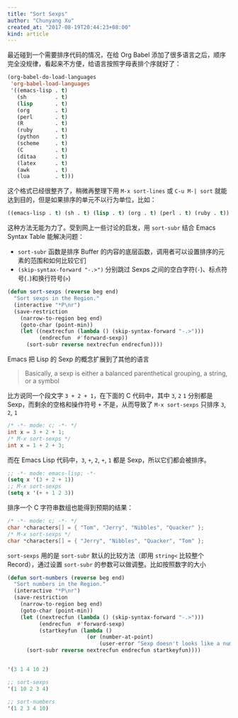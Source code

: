 ```yaml
---
title: "Sort Sexps"
author: "Chunyang Xu"
created_at: "2017-08-19T20:44:23+08:00"
kind: article
---
```


最近碰到一个需要排序代码的情况，在给 Org Babel 添加了很多语言之后，顺序完全没规律，看起来不方便，给语言按照字母表排个序就好了：

~~~el
(org-babel-do-load-languages
 'org-babel-load-languages
 '((emacs-lisp . t)
   (sh         . t)
   (lisp       . t)
   (org        . t)
   (perl       . t)
   (R          . t)
   (ruby       . t)
   (python     . t)
   (scheme     . t)
   (C          . t)
   (ditaa      . t)
   (latex      . t)
   (awk        . t)
   (lua        . t)))
~~~

这个格式已经很整齐了，稍微再整理下用 `M-x sort-lines` 或 `C-u M-| sort` 就能达到目的，但是如果排序的单元不以行为单位，比如：

~~~el
((emacs-lisp . t) (sh . t) (lisp . t) (org . t) (perl . t) (ruby . t))
~~~

这种方法无能为力了。受到网上一些讨论的启发，用 `sort-subr` 结合 Emacs Syntax Table 能解决问题：

- `sort-subr` 函数是排序 Buffer 的内容的底层函数，调用者可以设置排序的元素的范围和如何比较它们
- `(skip-syntax-forward "-.>")` 分别跳过 Sexps 之间的空白字符(`-`)、标点符号(`.`)和换行符号(`>`)

~~~el
(defun sort-sexps (reverse beg end)
  "Sort sexps in the Region."
  (interactive "*P\nr")
  (save-restriction
    (narrow-to-region beg end)
    (goto-char (point-min))
    (let ((nextrecfun (lambda () (skip-syntax-forward "-.>")))
          (endrecfun  #'forward-sexp))
      (sort-subr reverse nextrecfun endrecfun))))
~~~

Emacs 把 Lisp 的 Sexp 的概念扩展到了其他的语言

> Basically, a sexp is either a balanced parenthetical grouping, a string, or a
> symbol


比方说同一个段文字 `3 + 2 + 1`，在下面的 C 代码中，其中 `3`, `2` `1` 分别都是 Sexp，而剩余的空格和操作符号 `+` 不是，从而导致了 `M-x sort-sexps` 只排序 `3`, `2`, `1`

~~~c
/* -*- mode: c; -*- */
int x = 3 + 2 + 1;
/* M-x sort-sexps */
int x = 1 + 2 + 3;
~~~

而在 Emacs Lisp 代码中，`3`, `+`, `2`, `+`, `1` 都是 Sexp，所以它们都会被排序。

~~~el
;; -*- mode: emacs-lisp; -*-
(setq x '(3 + 2 + 1))
;; M-x sort-sexps
(setq x '(+ + 1 2 3))
~~~

排序一个 C 字符串数组也能得到预期的结果：

~~~c
/* -*- mode: c; -*- */
char *characters[] = { "Tom", "Jerry", "Nibbles", "Quacker" };
/* M-x sort-sexps */
char *characters[] = { "Jerry", "Nibbles", "Quacker", "Tom" };
~~~

`sort-sexps` 用的是 `sort-subr` 默认的比较方法（即用 `string<` 比较整个 Record），通过设置 `sort-subr` 的参数可以做调整。比如按照数字的大小

~~~el
(defun sort-numbers (reverse beg end)
  "Sort numbers in the Region."
  (interactive "*P\nr")
  (save-restriction
    (narrow-to-region beg end)
    (goto-char (point-min))
    (let ((nextrecfun (lambda () (skip-syntax-forward "-.>")))
          (endrecfun  #'forward-sexp)
          (startkeyfun (lambda ()
                         (or (number-at-point)
                             (user-error "Sexp doesn't looks like a number")))))
      (sort-subr reverse nextrecfun endrecfun startkeyfun))))


'(3 1 4 10 2)

;; sort-sexps
'(1 10 2 3 4)

;; sort-numbers
'(1 2 3 4 10)
~~~

